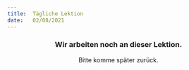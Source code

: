 ```yaml
---
title:  Tägliche Lektion
date:   02/08/2021
---
```


### <center>Wir arbeiten noch an dieser Lektion.</center>
<center>Bitte komme später zurück.</center>